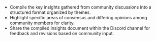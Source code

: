 - Compile the key insights gathered from community discussions into a structured format organized by themes.
- Highlight specific areas of consensus and differing opinions among community members for clarity.
- Share the compiled insights document within the Discord channel for feedback and revisions based on community input.